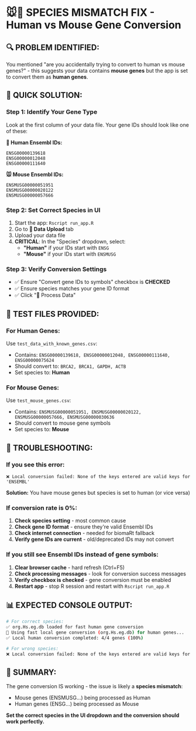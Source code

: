 # 🐭🧬 SPECIES MISMATCH FIX - Human vs Mouse Gene Conversion

## **🔍 PROBLEM IDENTIFIED:**
You mentioned "are you accidentally trying to convert to human vs mouse genes?" - this suggests your data contains **mouse genes** but the app is set to convert them as **human genes**.

## **🎯 QUICK SOLUTION:**

### **Step 1: Identify Your Gene Type**
Look at the first column of your data file. Your gene IDs should look like one of these:

**🧬 Human Ensembl IDs:**
```
ENSG00000139618
ENSG00000012048  
ENSG00000111640
```

**🐭 Mouse Ensembl IDs:**
```
ENSMUSG00000051951
ENSMUSG00000020122
ENSMUSG00000057666
```

### **Step 2: Set Correct Species in UI**
1. Start the app: `Rscript run_app.R`
2. Go to **📁 Data Upload** tab
3. Upload your data file
4. **CRITICAL**: In the "Species" dropdown, select:
   - **"Human"** if your IDs start with `ENSG`
   - **"Mouse"** if your IDs start with `ENSMUSG`

### **Step 3: Verify Conversion Settings**
- ✅ Ensure "Convert gene IDs to symbols" checkbox is **CHECKED**
- ✅ Ensure species matches your gene ID format
- ✅ Click "🚀 Process Data"

## **🧪 TEST FILES PROVIDED:**

### **For Human Genes:**
Use `test_data_with_known_genes.csv`:
- Contains: `ENSG00000139618, ENSG00000012048, ENSG00000111640, ENSG00000075624`
- Should convert to: `BRCA2, BRCA1, GAPDH, ACTB`
- Set species to: **Human**

### **For Mouse Genes:**
Use `test_mouse_genes.csv`:
- Contains: `ENSMUSG00000051951, ENSMUSG00000020122, ENSMUSG00000057666, ENSMUSG00000030636`
- Should convert to mouse gene symbols
- Set species to: **Mouse**

## **🔧 TROUBLESHOOTING:**

### **If you see this error:**
```
❌ Local conversion failed: None of the keys entered are valid keys for 'ENSEMBL'
```
**Solution:** You have mouse genes but species is set to human (or vice versa)

### **If conversion rate is 0%:**
1. **Check species setting** - most common cause
2. **Check gene ID format** - ensure they're valid Ensembl IDs
3. **Check internet connection** - needed for biomaRt fallback
4. **Verify gene IDs are current** - old/deprecated IDs may not convert

### **If you still see Ensembl IDs instead of gene symbols:**
1. **Clear browser cache** - hard refresh (Ctrl+F5)
2. **Check processing messages** - look for conversion success messages
3. **Verify checkbox is checked** - gene conversion must be enabled
4. **Restart app** - stop R session and restart with `Rscript run_app.R`

## **📊 EXPECTED CONSOLE OUTPUT:**
```bash
# For correct species:
✅ org.Hs.eg.db loaded for fast human gene conversion
🚀 Using fast local gene conversion (org.Hs.eg.db) for human genes...
✅ Local human conversion completed: 4/4 genes (100%)

# For wrong species:
❌ Local conversion failed: None of the keys entered are valid keys for 'ENSEMBL'
```

## **🎯 SUMMARY:**
The gene conversion IS working - the issue is likely a **species mismatch**:
- Mouse genes (ENSMUSG...) being processed as Human
- Human genes (ENSG...) being processed as Mouse

**Set the correct species in the UI dropdown and the conversion should work perfectly.**